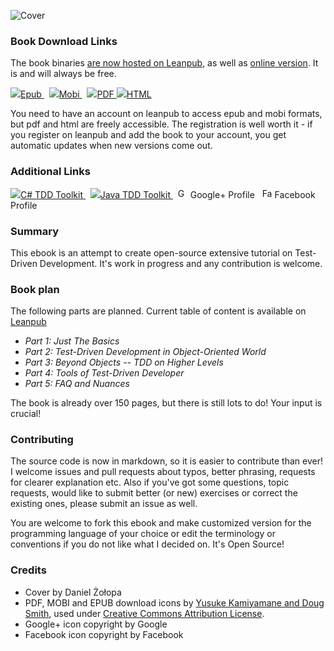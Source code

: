 ![Cover](https://raw.github.com/grzesiek-galezowski/tdd-ebook/master/cover-small.png)

### Book Download Links

The book binaries [are now hosted on Leanpub](https://leanpub.com/tdd-ebook), as well as [online version](https://leanpub.com/tdd-ebook/read). It is and will always be free. 

<a href="https://leanpub.com/tdd-ebook">
  <img src="https://raw.github.com/grzesiek-galezowski/tdd-ebook/master/document-epub.png" />Epub
</a>&nbsp;
<a href="https://leanpub.com/tdd-ebook">
  <img src="https://raw.github.com/grzesiek-galezowski/tdd-ebook/master/document-mobi.png" />Mobi
</a>&nbsp;
<a href="http://samples.leanpub.com/tdd-ebook-sample.pdf">
  <img src="https://raw.github.com/grzesiek-galezowski/tdd-ebook/master/document-pdf.png" />PDF
</a>
<a href="https://leanpub.com/tdd-ebook/read/">
  <img src="https://raw.github.com/grzesiek-galezowski/tdd-ebook/master/document-web.png" />HTML
</a>

You need to have an account on leanpub to access epub and mobi formats, but pdf and html are freely accessible. The registration is well worth it - if you register on leanpub and add the book to your account, you get automatic updates when new versions come out.

### Additional Links


<a href="https://github.com/grzesiek-galezowski/tdd-toolkit">
  <img src="https://raw.github.com/grzesiek-galezowski/tdd-ebook/master/tdd-toolkit.png" />C# TDD Toolkit
</a>&nbsp;
<a href="https://github.com/grzesiek-galezowski/jfixture#any-method-helpers">
  <img src="https://raw.github.com/grzesiek-galezowski/tdd-ebook/master/tdd-toolkit.png" />Java TDD Toolkit
</a>&nbsp;


<a href="http://plus.google.com/113457358555307974994?prsrc=3" rel="publisher" target="_top" style="text-decoration:none;">
  <img src="http://ssl.gstatic.com/images/icons/gplus-16.png" alt="Google+" style="border:0;width:16px;height:16px;"/> Google+ Profile
</a>&nbsp;
<a href="https://www.facebook.com/tddebook" rel="publisher" target="_top" style="text-decoration:none;">
  <img src="https://raw.github.com/grzesiek-galezowski/tdd-ebook/master/FB-f-Logo__blue_29.png" alt="Facebook" style="border:0;width:16px;height:16px;"/> Facebook Profile
</a>

### Summary

This ebook is an attempt to create open-source extensive tutorial on Test-Driven Development. It's work in progress and any contribution is welcome.

### Book plan

The following parts are planned. Current table of content is available on [Leanpub](https://leanpub.com/tdd-ebook)


*  *Part 1: Just The Basics*
*  *Part 2: Test-Driven Development in Object-Oriented World*
*  *Part 3: Beyond Objects -- TDD on Higher Levels*
*  *Part 4: Tools of Test-Driven Developer*
*  *Part 5: FAQ and Nuances*

The book is already over 150 pages, but there is still lots to do! Your input is crucial!

### Contributing

The source code is now in markdown, so it is easier to contribute than 
ever! I welcome issues and pull requests about typos, better phrasing, 
requests for clearer explanation etc. Also if you've got some 
questions, topic requests, would like to submit better (or new) 
exercises or correct the existing ones, please submit an issue as well.

You are welcome to fork this ebook and make customized version for the 
programming language of your choice or edit the terminology or 
conventions if you do not like what I decided on. It's Open Source!

### Credits

 - Cover by Daniel Żołopa
 - PDF, MOBI and EPUB download icons by <a href="http://smithsrus.com/e-book-download-icons/">Yusuke Kamiyamane and Doug Smith</a>, used under <a href="http://creativecommons.org/licenses/by/3.0/">Creative Commons Attribution License</a>.
 - Google+ icon copyright by Google
 - Facebook icon copyright by Facebook
  
